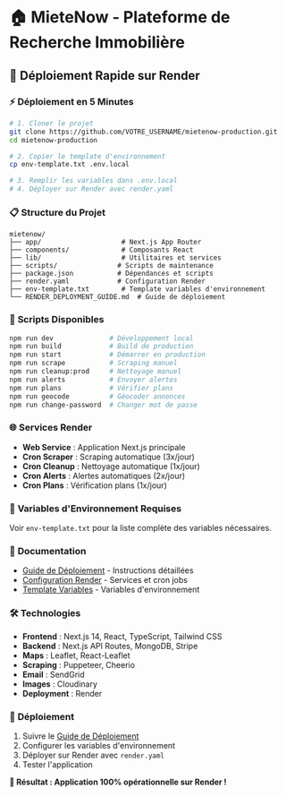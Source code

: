 # 🏠 MieteNow - Plateforme de Recherche Immobilière

## 🚀 Déploiement Rapide sur Render

### ⚡ **Déploiement en 5 Minutes**

```bash
# 1. Cloner le projet
git clone https://github.com/VOTRE_USERNAME/mietenow-production.git
cd mietenow-production

# 2. Copier le template d'environnement
cp env-template.txt .env.local

# 3. Remplir les variables dans .env.local
# 4. Déployer sur Render avec render.yaml
```

### 📋 **Structure du Projet**

```
mietenow/
├── app/                    # Next.js App Router
├── components/             # Composants React
├── lib/                    # Utilitaires et services
├── scripts/               # Scripts de maintenance
├── package.json           # Dépendances et scripts
├── render.yaml            # Configuration Render
├── env-template.txt        # Template variables d'environnement
└── RENDER_DEPLOYMENT_GUIDE.md  # Guide de déploiement
```

### 🔧 **Scripts Disponibles**

```bash
npm run dev              # Développement local
npm run build            # Build de production
npm run start            # Démarrer en production
npm run scrape           # Scraping manuel
npm run cleanup:prod     # Nettoyage manuel
npm run alerts           # Envoyer alertes
npm run plans            # Vérifier plans
npm run geocode          # Géocoder annonces
npm run change-password  # Changer mot de passe
```

### 🌐 **Services Render**

- **Web Service** : Application Next.js principale
- **Cron Scraper** : Scraping automatique (3x/jour)
- **Cron Cleanup** : Nettoyage automatique (1x/jour)
- **Cron Alerts** : Alertes automatiques (2x/jour)
- **Cron Plans** : Vérification plans (1x/jour)

### 🔐 **Variables d'Environnement Requises**

Voir `env-template.txt` pour la liste complète des variables nécessaires.

### 📖 **Documentation**

- [Guide de Déploiement](RENDER_DEPLOYMENT_GUIDE.md) - Instructions détaillées
- [Configuration Render](render.yaml) - Services et cron jobs
- [Template Variables](env-template.txt) - Variables d'environnement

### 🛠️ **Technologies**

- **Frontend** : Next.js 14, React, TypeScript, Tailwind CSS
- **Backend** : Next.js API Routes, MongoDB, Stripe
- **Maps** : Leaflet, React-Leaflet
- **Scraping** : Puppeteer, Cheerio
- **Email** : SendGrid
- **Images** : Cloudinary
- **Deployment** : Render

### 🚀 **Déploiement**

1. Suivre le [Guide de Déploiement](RENDER_DEPLOYMENT_GUIDE.md)
2. Configurer les variables d'environnement
3. Déployer sur Render avec `render.yaml`
4. Tester l'application

**🎯 Résultat : Application 100% opérationnelle sur Render !**